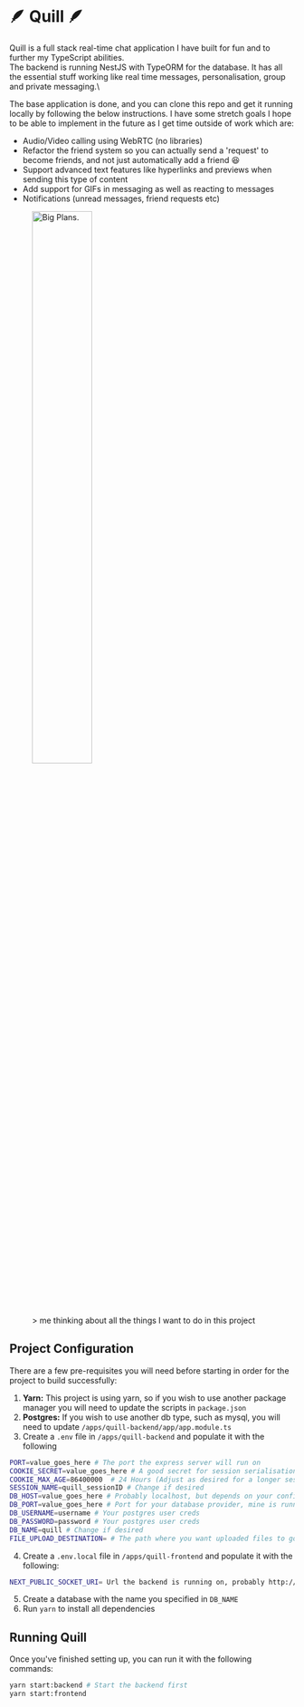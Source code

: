 # 🪶 Quill 🪶

Quill is a full stack real-time chat application I have built for fun and to further my TypeScript abilities.\
The backend is running NestJS with TypeORM for the database. It has all the essential stuff working like real time messages, personalisation, group and private messaging.\

The base application is done, and you can clone this repo and get it running locally by following the below instructions. I have some stretch goals I hope to be able to implement in the future as I get time outside of work which are:

-   Audio/Video calling using WebRTC (no libraries)
-   Refactor the friend system so you can actually send a 'request' to become friends, and not just automatically add a friend 😆
-   Support advanced text features like hyperlinks and previews when sending this type of content
-   Add support for GIFs in messaging as well as reacting to messages
-   Notifications (unread messages, friend requests etc)

<figure>
  <img src="https://preview.redd.it/pleasestop-v0-txr7gptyv1ad1.jpeg?width=1080&crop=smart&auto=webp&s=abbfa10a91eb5c9d099c3128320fa150e7c4078c" alt="Big Plans." style="width:50%">
  <figcaption>> me thinking about all the things I want to do in this project </figcaption>
</figure>

## Project Configuration

There are a few pre-requisites you will need before starting in order for the project to build successfully:

1. **Yarn:** This project is using yarn, so if you wish to use another package manager you will need to update the scripts in `package.json`
2. **Postgres:** If you wish to use another db type, such as mysql, you will need to update `/apps/quill-backend/app/app.module.ts`
3. Create a `.env` file in `/apps/quill-backend` and populate it with the following

```sh
PORT=value_goes_here # The port the express server will run on
COOKIE_SECRET=value_goes_here # A good secret for session serialisation
COOKIE_MAX_AGE=86400000  # 24 Hours (Adjust as desired for a longer session time)
SESSION_NAME=quill_sessionID # Change if desired
DB_HOST=value_goes_here # Probably localhost, but depends on your configuration
DB_PORT=value_goes_here # Port for your database provider, mine is running in a docker container
DB_USERNAME=username # Your postgres user creds
DB_PASSWORD=password # Your postgres user creds
DB_NAME=quill # Change if desired
FILE_UPLOAD_DESTINATION= # The path where you want uploaded files to go, eg ~/User/{path_to_repo}/quill/assets/images
```

4. Create a `.env.local` file in `/apps/quill-frontend` and populate it with the following:

```sh
NEXT_PUBLIC_SOCKET_URI= Url the backend is running on, probably http://localhost:3001
```

5. Create a database with the name you specified in `DB_NAME`
6. Run `yarn` to install all dependencies

## Running Quill

Once you've finished setting up, you can run it with the following commands:

```sh
yarn start:backend # Start the backend first
yarn start:frontend
```
